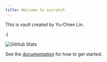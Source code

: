 ```yaml
---
title: Welcome to sscratch
---
```


This is vault created by Yu-Chien Lin.

:)

![GitHub Stats](https://gh-readme-profile.vercel.app/api?username=lyctw&theme=transparent)

See the [documentation](https://quartz.jzhao.xyz) for how to get started.
